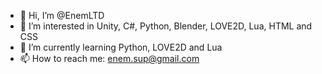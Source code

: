 - 👋 Hi, I’m @EnemLTD
- 👀 I’m interested in Unity, C#, Python, Blender, LOVE2D, Lua, HTML and CSS
- 🌱 I’m currently learning Python, LOVE2D and Lua
- 📫 How to reach me: enem.sup@gmail.com

<!---
EnemLTD/EnemLTD is a ✨ special ✨ repository because its `README.md` (this file) appears on your GitHub profile.
You can click the Preview link to take a look at your changes.
--->
